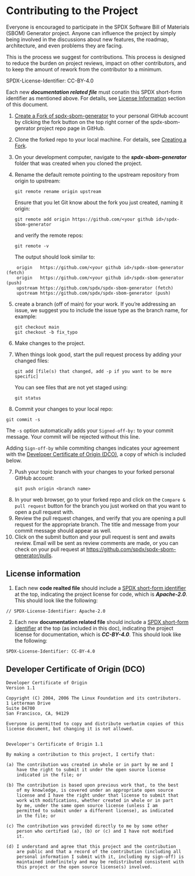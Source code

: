# Contributing to the Project
Everyone is encouraged to participate in the SPDX Software Bill of Materials (SBOM) Generator project. Anyone can influence the project by simply being involved in the discussions about new features, the roadmap, architecture, and even problems they are facing.

This is the process we suggest for contributions. This process is designed to reduce the burden on project reviews, impact on other contributors, and to keep the amount of rework from the contributor to a minimum.

SPDX-License-Identifier: CC-BY-4.0 

Each new ***documentation related file*** must conatin this SPDX short-form identifier as mentioned above. For details, see [License Information](license-information) section of this document.

1. [Create a Fork of spdx-sbom-generator](https://github.com/spdx/spdx-sbom-generator) to your personal GitHub account by clicking the fork button on the top right corner of the spdx-sbom-genrator project repo page in GitHub.
2. Clone the forked repo to your local machine. For details, see [Creating a Fork](https://gist.github.com/Chaser324/ce0505fbed06b947d962#creating-a-fork).
3. On your development computer, navigate to the ***spdx-sbom-generator*** folder that was created when you cloned the project.

4. Rename the default remote pointing to the upstream repository from origin to upstream:
    ```
    git remote rename origin upstream
    ```
    Ensure that you let Git know about the fork you just created, naming it origin:

    ```
    git remote add origin https://github.com/<your github id>/spdx-sbom-generator
    ```
    and verify the remote repos:

    ```
    git remote -v
    ```
    The output should look similar to:
    
```
    origin   https://github.com/<your github id>/spdx-sbom-generator (fetch)
    origin   https://github.com/<your github id>/spdx-sbom-generator (push)
    upstream https://github.com/spdx/spdx-sbom-generator (fetch)
    upstream https://github.com/spdx/spdx-sbom-generator (push)
```
5. create a branch (off of main) for your work. If you’re addressing an issue, we suggest you to include the issue type as the branch name, for example:
    ```
    git checkout main
    git checkout -b fix_typo
    ```
4. Make changes to the project.
5. When things look good, start the pull request process by adding your changed files:

    ```
    git add [file(s) that changed, add -p if you want to be more specific]
    ```
    You can see files that are not yet staged using:

    ```
    git status
    ```
6. Commit your changes to your local repo:

 ```
 git commit -s
 ```
 The ```-s``` option automatically adds your ```Signed-off-by:``` to your commit message. Your commit will be rejected without this line.
    
 Adding ```Sign-off-by``` while commiting changes indicates your agreement with the [Developer Certificate of Origin (DCO)](https://developercertificate.org/), a copy of which is included below.

7. Push your topic branch with your changes to your forked personal GitHub account:
    ```
    git push origin <branch name>
    ```
7. In your web browser, go to your forked repo and click on the ```Compare & pull request``` button for the branch you just worked on that you want to open a pull request with.
8. Review the pull request changes, and verify that you are opening a pull request for the appropriate branch. The title and message from your commit message should appear as well.
9. Click on the submit button and your pull request is sent and awaits review. Email will be sent as review comments are made, or you can check on your pull request at https://github.com/spdx/spdx-sbom-generator/pulls.

## License information

1. Each new **code realted file** should include a [SPDX short-form identifier](https://spdx.org/ids) at the top, indicating the project license for code, which is ***Apache-2.0***. This should look like the following:

```code
// SPDX-License-Identifier: Apache-2.0
```

2. Each new **documentation related file** should include a [SPDX short-form identifier](https://spdx.org/ids) at the top (as included in this doc), indicating the project license for documentation, which is ***CC-BY-4.0***. This should look like the following:

```text
SPDX-License-Identifier: CC-BY-4.0
```

## Developer Certificate of Origin \(DCO\)

```text
Developer Certificate of Origin
Version 1.1

Copyright (C) 2004, 2006 The Linux Foundation and its contributors.
1 Letterman Drive
Suite D4700
San Francisco, CA, 94129

Everyone is permitted to copy and distribute verbatim copies of this
license document, but changing it is not allowed.


Developer's Certificate of Origin 1.1

By making a contribution to this project, I certify that:

(a) The contribution was created in whole or in part by me and I
    have the right to submit it under the open source license
    indicated in the file; or

(b) The contribution is based upon previous work that, to the best
    of my knowledge, is covered under an appropriate open source
    license and I have the right under that license to submit that
    work with modifications, whether created in whole or in part
    by me, under the same open source license (unless I am
    permitted to submit under a different license), as indicated
    in the file; or

(c) The contribution was provided directly to me by some other
    person who certified (a), (b) or (c) and I have not modified
    it.

(d) I understand and agree that this project and the contribution
    are public and that a record of the contribution (including all
    personal information I submit with it, including my sign-off) is
    maintained indefinitely and may be redistributed consistent with
    this project or the open source license(s) involved.
```
